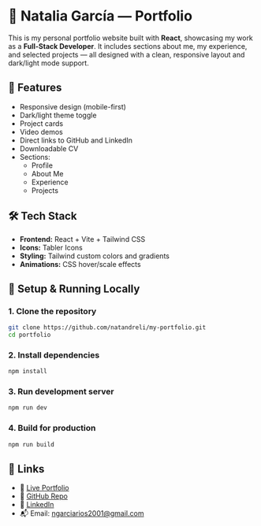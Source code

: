 # 💼 Natalia García — Portfolio

This is my personal portfolio website built with **React**, showcasing my work as a **Full-Stack Developer**. It includes sections about me, my experience, and selected projects — all designed with a clean, responsive layout and dark/light mode support.

## 🚀 Features

- Responsive design (mobile-first)
- Dark/light theme toggle
- Project cards
- Video demos
- Direct links to GitHub and LinkedIn
- Downloadable CV
- Sections:
  - Profile
  - About Me
  - Experience
  - Projects

## 🛠️ Tech Stack

- **Frontend:** React + Vite + Tailwind CSS
- **Icons:** Tabler Icons
- **Styling:** Tailwind custom colors and gradients
- **Animations:** CSS hover/scale effects

## 🔧 Setup & Running Locally

### 1. Clone the repository
```bash
git clone https://github.com/natandreli/my-portfolio.git
cd portfolio
```

### 2. Install dependencies
```bash
npm install
```

### 3. Run development server
```bash
npm run dev
```

### 4. Build for production
```bash
npm run build
```

## 🔗 Links

- 🔗 [Live Portfolio](https://my-portfolio-pearl-two-25.vercel.app/)
- 🐙 [GitHub Repo](https://github.com/natandreli/my-portfolio)
- 💬 [LinkedIn](https://www.linkedin.com/in/nataliagarcior/)
- 📬 Email: ngarciarios2001@gmail.com
